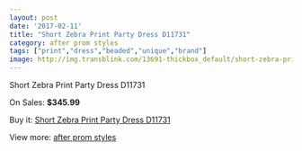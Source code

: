```yaml
---
layout: post
date: '2017-02-11'
title: "Short Zebra Print Party Dress D11731"
category: after prom styles
tags: ["print","dress","beaded","unique","brand"]
image: http://img.transblink.com/13691-thickbox_default/short-zebra-print-party-dress-d11731.jpg
---
```

Short Zebra Print Party Dress D11731

On Sales: **$345.99**
<a href="https://www.transblink.com/en/after-prom-styles/4388-short-zebra-print-party-dress-d11731.html"><amp-img layout="responsive" width="600" height="600" src="//img.transblink.com/13691-thickbox_default/short-zebra-print-party-dress-d11731.jpg" alt="Short Zebra Print Party Dress D11731 0" /></a>
<a href="https://www.transblink.com/en/after-prom-styles/4388-short-zebra-print-party-dress-d11731.html"><amp-img layout="responsive" width="600" height="600" src="//img.transblink.com/13693-thickbox_default/short-zebra-print-party-dress-d11731.jpg" alt="Short Zebra Print Party Dress D11731 1" /></a>
<a href="https://www.transblink.com/en/after-prom-styles/4388-short-zebra-print-party-dress-d11731.html"><amp-img layout="responsive" width="600" height="600" src="//img.transblink.com/13692-thickbox_default/short-zebra-print-party-dress-d11731.jpg" alt="Short Zebra Print Party Dress D11731 2" /></a>

Buy it: [Short Zebra Print Party Dress D11731](https://www.transblink.com/en/after-prom-styles/4388-short-zebra-print-party-dress-d11731.html "Short Zebra Print Party Dress D11731")

View more: [after prom styles](https://www.transblink.com/en/55-after-prom-styles "after prom styles")